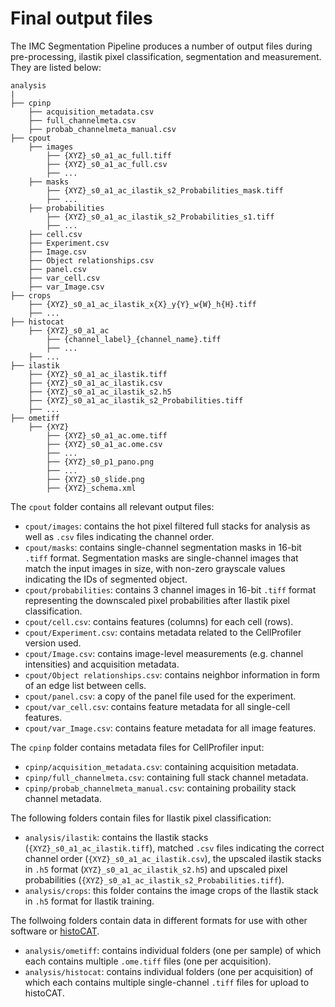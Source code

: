 # Final output files

The IMC Segmentation Pipeline produces a number of output files during pre-processing, ilastik pixel classification, segmentation and measurement. 
They are listed below:

    analysis
    |
    ├── cpinp 
        ├── acquisition_metadata.csv 
        ├── full_channelmeta.csv
        ├── probab_channelmeta_manual.csv
    ├── cpout      
        ├── images
            ├── {XYZ}_s0_a1_ac_full.tiff
            ├── {XYZ}_s0_a1_ac_full.csv
            ├── ...
        ├── masks
            ├── {XYZ}_s0_a1_ac_ilastik_s2_Probabilities_mask.tiff
            ├── ...
        ├── probabilities
            ├── {XYZ}_s0_a1_ac_ilastik_s2_Probabilities_s1.tiff
            ├── ...
        ├── cell.csv
        ├── Experiment.csv
        ├── Image.csv
        ├── Object relationships.csv
        ├── panel.csv
        ├── var_cell.csv
        ├── var_Image.csv
    ├── crops 
        ├── {XYZ}_s0_a1_ac_ilastik_x{X}_y{Y}_w{W}_h{H}.tiff
        ├── ...
    ├── histocat
        ├── {XYZ}_s0_a1_ac
            ├── {channel_label}_{channel_name}.tiff
            ├── ...
        ├── ...
    ├── ilastik
        ├── {XYZ}_s0_a1_ac_ilastik.tiff
        ├── {XYZ}_s0_a1_ac_ilastik.csv
        ├── {XYZ}_s0_a1_ac_ilastik_s2.h5
        ├── {XYZ}_s0_a1_ac_ilastik_s2_Probabilities.tiff
        ├── ...
    ├── ometiff
        ├── {XYZ}
            ├── {XYZ}_s0_a1_ac.ome.tiff
            ├── {XYZ}_s0_a1_ac.ome.csv
            ├── ...
            ├── {XYZ}_s0_p1_pano.png
            ├── ...
            ├── {XYZ}_s0_slide.png
            ├── {XYZ}_schema.xml
    

The `cpout` folder contains all relevant output files:

* `cpout/images`: contains the hot pixel filtered full stacks for analysis as well as `.csv` files indicating the channel order. 
* `cpout/masks`: contains single-channel segmentation masks in 16-bit `.tiff` format. Segmentation masks are single-channel images that match the input images in size, with non-zero grayscale values indicating the IDs of segmented object. 
* `cpout/probabilities`: contains 3 channel images in 16-bit `.tiff` format representing the downscaled pixel probabilities after Ilastik pixel classification.
* `cpout/cell.csv`: contains features (columns) for each cell (rows).
* `cpout/Experiment.csv`: contains metadata related to the CellProfiler version used.
* `cpout/Image.csv`: contains image-level measurements (e.g. channel intensities) and acquisition metadata. 
* `cpout/Object relationships.csv`: contains neighbor information in form of an edge list between cells.
* `cpout/panel.csv`: a copy of the panel file used for the experiment.
* `cpout/var_cell.csv`: contains feature metadata for all single-cell features.
* `cpout/var_Image.csv`: contains feature metadata for all image features.

The `cpinp` folder contains metadata files for CellProfiler input:

* `cpinp/acquisition_metadata.csv`: containing acquisition metadata.
* `cpinp/full_channelmeta.csv`: containing full stack channel metadata.
* `cpinp/probab_channelmeta_manual.csv`: containing probaility stack channel metadata.

The following folders contain files for Ilastik pixel classification:

* `analysis/ilastik`: contains the Ilastik stacks (`{XYZ}_s0_a1_ac_ilastik.tiff`), matched `.csv` files indicating the correct channel order (`{XYZ}_s0_a1_ac_ilastik.csv`), the upscaled ilastik stacks in `.h5` format (`XYZ}_s0_a1_ac_ilastik_s2.h5`) and upscaled pixel probabilities (`{XYZ}_s0_a1_ac_ilastik_s2_Probabilities.tiff`).
* `analysis/crops`: this folder contains the image crops of the Ilastik stack in `.h5` format for Ilastik training.

The follwoing folders contain data in different formats for use with other software or [histoCAT](https://bodenmillergroup.github.io/histoCAT/).

* `analysis/ometiff`: contains individual folders (one per sample) of which each contains multiple `.ome.tiff` files (one per acquisition).  
* `analysis/histocat`: contains individual folders (one per acquisition) of which each contains multiple single-channel `.tiff` files for upload to histoCAT.  